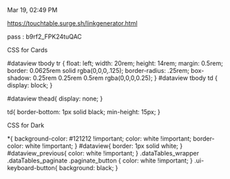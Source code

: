 Mar 19, 02:49 PM

https://touchtable.surge.sh/linkgenerator.html

pass : b9rf2_FPK24tuQAC


CSS for Cards

#dataview tbody tr {
float: left;
width: 20rem;
height: 14rem;
margin: 0.5rem;
border: 0.0625rem solid rgba(0,0,0,.125);
border-radius: .25rem;
box-shadow: 0.25rem 0.25rem 0.5rem rgba(0,0,0,0.25);
}
#dataview tbody td {
display: block;
}

#dataview thead{
display: none;
}

td{
border-bottom: 1px solid black;
min-height: 15px;
}

CSS for Dark

*{
background-color: #121212 !important;
color: white !important;
border-color: white !important;
}
#dataview{
border: 1px solid white;
}
#dataview_previous{
color: white !important;
}
.dataTables_wrapper .dataTables_paginate .paginate_button {
color: white !important;
}
.ui-keyboard-button{
background: black;
}

